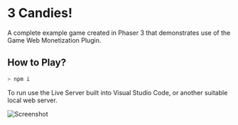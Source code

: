 # 3 Candies!

A complete example game created in Phaser 3 that demonstrates use of the Game Web Monetization Plugin.

## How to Play?

```javascript
> npm i
```
To run use the Live Server built into Visual Studio Code, or another suitable local web server.

![Screenshot](/screenshots/menu.png)
